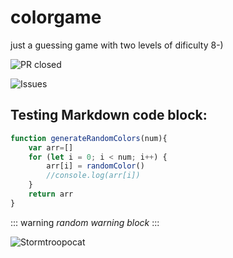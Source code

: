 # colorgame
just a guessing game with two levels of dificulty 8-)


![PR closed](https://img.shields.io/github/issues-pr-closed/KatiaMoscovich/colorgame?style=plastic)

![Issues](https://img.shields.io/github/issues/KatiaMoscovich/colorgame)


## Testing Markdown code block:

```javascript
function generateRandomColors(num){
    var arr=[]
    for (let i = 0; i < num; i++) {
        arr[i] = randomColor()
        //console.log(arr[i])
    }
    return arr    
}
```


::: warning
*random warning block*
:::
 

![Stormtroopocat](https://octodex.github.com/images/stormtroopocat.jpg "The Stormtroopocat")